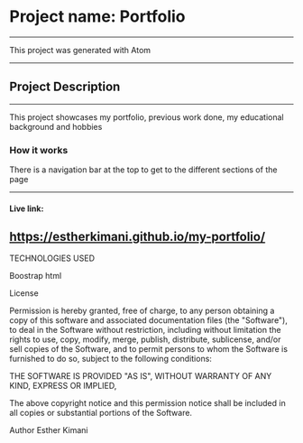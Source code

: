 # Project name: Portfolio
--------------------------------------------------------------
This project was generated with Atom

--------------------------------------------------------------
## Project Description
--------------------------------------------------------------
This project showcases my portfolio, previous work done, my educational background and hobbies

### How it works

There is a navigation bar at the top to get to the different sections of the page

--------------------------------------------------------------
#### Live link:
https://estherkimani.github.io/my-portfolio/
--------------------------------------------------------------

TECHNOLOGIES USED

Boostrap
html




License

Permission is hereby granted, free of charge, to any person obtaining a copy of this software and associated documentation files (the "Software"), to deal in the Software without restriction, including without limitation the rights to use, copy, modify, merge, publish, distribute, sublicense, and/or sell copies of the Software, and to permit persons to whom the Software is furnished to do so, subject to the following conditions:

THE SOFTWARE IS PROVIDED "AS IS", WITHOUT WARRANTY OF ANY KIND, EXPRESS OR IMPLIED,


The above copyright notice and this permission notice shall be included in all copies or substantial portions of the Software.

Author
Esther Kimani
